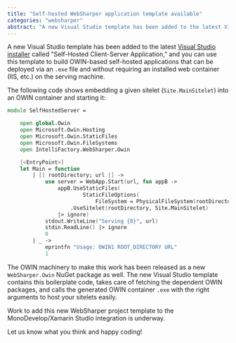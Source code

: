 ```yaml
---
title: "Self-hosted WebSharper application template available"
categories: "websharper"
abstract: "A new Visual Studio template has been added to the latest Visual Studio installer called \"Self-Hosted Client-Server Application,\" and you can use this template to build OWIN-based self-hosted applications that can be deployed via an .exe file and without requiring an installed web container (IIS, etc.) on the serving machine."
---
```

A new Visual Studio template has been added to the latest [Visual Studio installer](http://websharper.com/WebSharper.vsix) called "Self-Hosted Client-Server Application," and you can use this template to build OWIN-based self-hosted applications that can be deployed via an `.exe` file and without requiring an installed web container (IIS, etc.) on the serving machine.

The following code shows embedding a given sitelet (`Site.MainSitelet`) into an OWIN container and starting it:

```fsharp
module SelfHostedServer =

    open global.Owin
    open Microsoft.Owin.Hosting
    open Microsoft.Owin.StaticFiles
    open Microsoft.Owin.FileSystems
    open IntelliFactory.WebSharper.Owin

    [<EntryPoint>]
    let Main = function
        | [| rootDirectory; url |] ->
            use server = WebApp.Start(url, fun appB ->
                appB.UseStaticFiles(
                        StaticFileOptions(
                            FileSystem = PhysicalFileSystem(rootDirectory)))
                    .UseSitelet(rootDirectory, Site.MainSitelet)
                |> ignore)
            stdout.WriteLine("Serving {0}", url)
            stdin.ReadLine() |> ignore
            0
        | _ ->
            eprintfn "Usage: OWIN1 ROOT_DIRECTORY URL"
            1
```

The OWIN machinery to make this work has been released as a new `WebSharper.Owin` NuGet package as well. The new Visual Studio template contains this boilerplate code, takes care of fetching the dependent OWIN packages, and calls the generated OWIN container `.exe` with the right arguments to host your sitelets easily.

Work to add this new WebSharper project template to the MonoDevelop/Xamarin Studio integration is underway.

Let us know what you think and happy coding!